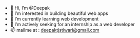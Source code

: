 - 👋 Hi, I’m @Deepak
- 👀 I’m interested in building beautiful web apps
- 🌱 I’m currently learning web development
- 💞️ I’m actively seeking for an internship as a web developer 
- 📫 mailme at : deepaktjstiwari@gmail.com

<!---
Deepak0-01/Deepak0-01 is a ✨ special ✨ repository because its `README.md` (this file) appears on your GitHub profile.
You can click the Preview link to take a look at your changes.
--->
